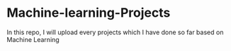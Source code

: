 # Machine-learning-Projects
In this repo, I will upload every projects which I have done so far based on Machine Learning
